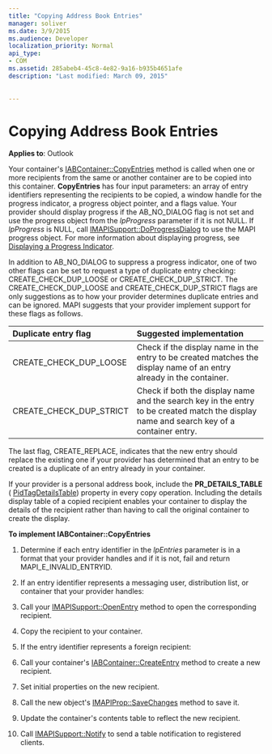 ```yaml
---
title: "Copying Address Book Entries"
manager: soliver
ms.date: 3/9/2015
ms.audience: Developer
localization_priority: Normal
api_type:
- COM
ms.assetid: 285abeb4-45c8-4e82-9a16-b935b4651afe
description: "Last modified: March 09, 2015"
 
 
---
```


# Copying Address Book Entries

  
  
**Applies to**: Outlook 
  
Your container's [IABContainer::CopyEntries](iabcontainer-copyentries.md) method is called when one or more recipients from the same or another container are to be copied into this container. **CopyEntries** has four input parameters: an array of entry identifiers representing the recipients to be copied, a window handle for the progress indicator, a progress object pointer, and a flags value. Your provider should display progress if the AB_NO_DIALOG flag is not set and use the progress object from the  _lpProgress_ parameter if it is not NULL. If  _lpProgress_ is NULL, call [IMAPISupport::DoProgressDialog](imapisupport-doprogressdialog.md) to use the MAPI progress object. For more information about displaying progress, see [Displaying a Progress Indicator](mapi-progress-indicators.md).
  
In addition to AB_NO_DIALOG to suppress a progress indicator, one of two other flags can be set to request a type of duplicate entry checking: CREATE_CHECK_DUP_LOOSE or CREATE_CHECK_DUP_STRICT. The CREATE_CHECK_DUP_LOOSE and CREATE_CHECK_DUP_STRICT flags are only suggestions as to how your provider determines duplicate entries and can be ignored. MAPI suggests that your provider implement support for these flags as follows.
  
|**Duplicate entry flag**|**Suggested implementation**|
|:-----|:-----|
|CREATE_CHECK_DUP_LOOSE  <br/> |Check if the display name in the entry to be created matches the display name of an entry already in the container.  <br/> |
|CREATE_CHECK_DUP_STRICT  <br/> |Check if both the display name and the search key in the entry to be created match the display name and search key of a container entry.  <br/> |
   
The last flag, CREATE_REPLACE, indicates that the new entry should replace the existing one if your provider has determined that an entry to be created is a duplicate of an entry already in your container. 
  
If your provider is a personal address book, include the **PR_DETAILS_TABLE** ( [PidTagDetailsTable](pidtagdetailstable-canonical-property.md)) property in every copy operation. Including the details display table of a copied recipient enables your container to display the details of the recipient rather than having to call the original container to create the display.
  
 **To implement IABContainer::CopyEntries**
  
1. Determine if each entry identifier in the  _lpEntries_ parameter is in a format that your provider handles and if it is not, fail and return MAPI_E_INVALID_ENTRYID. 
    
2. If an entry identifier represents a messaging user, distribution list, or container that your provider handles:
    
1. Call your [IMAPISupport::OpenEntry](imapisupport-openentry.md) method to open the corresponding recipient. 
    
2. Copy the recipient to your container. 
    
3. If the entry identifier represents a foreign recipient:
    
1. Call your container's [IABContainer::CreateEntry](iabcontainer-createentry.md) method to create a new recipient. 
    
2. Set initial properties on the new recipient.
    
4. Call the new object's [IMAPIProp::SaveChanges](imapiprop-savechanges.md) method to save it. 
    
5. Update the container's contents table to reflect the new recipient. 
    
6. Call [IMAPISupport::Notify](imapisupport-notify.md) to send a table notification to registered clients. 
    


